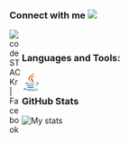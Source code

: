 ### Connect with me <img src="https://media.giphy.com/media/6wcBC9tsubD5jrDL6g/giphy.gif" width="70">

[<img align="left" alt="codeSTACKr | Facebook" width="22px" src="https://cdn1.iconfinder.com/data/icons/social-web-icons/154/facebook-f-letter-logo-logotype-512.png" />][facebook]

<br/>

### Languages and Tools:

<img align="left" alt="Java" width="32px" src="https://raw.githubusercontent.com/github/explore/80688e429a7d4ef2fca1e82350fe8e3517d3494d/topics/java/java.png" />

<br/>

### GitHub Stats
![My stats](https://github-readme-stats.vercel.app/api?username=Oleksandr-Kononiuk&show_icons=true&count_private=true)

[facebook]: https://www.facebook.com/profile.php?id=100014693370420
